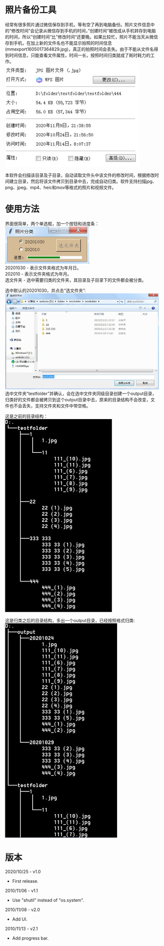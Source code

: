 # 照片备份工具
经常有很多照片通过微信保存到手机，等有空了再到电脑备份。照片文件信息中的“修改时间”会记录从微信存到手机的时间，”创建时间“被改成从手机转存到电脑的时间，所以”创建时间“比”修改时间“还要晚。如果比较忙，照片不能当天从微信存到手机，在加上新的文件名也不能显示拍照的时间信息(mmexport1605017364829.jpg)，真正的拍照时间会丢失。由于不能从文件名得到时间信息，只能查看文件属性，时间一长，按照时间归类就成了耗时耗力的工作。  
![UI](https://github.com/pangqiao/photo_handler/blob/main/images/wechat.jpg)  

本软件会扫描该目录及子目录，自动读取文件头中该文件的修改时间，根据修改时间建立目录，然后将该文件拷贝到目录中去，完成自动归类。软件支持扫描jpg、png、jpeg、mp4、heic和mov等格式的照片和视频文件。  

# 使用方法
界面很简单，两个单选框，加一个按钮和进度条：  
![UI](https://github.com/pangqiao/photo_handler/blob/main/images/main.jpg)  
20201030 - 表示文件夹格式为年月日。  
202010   - 表示文件夹格式为年月。  
选文件夹  - 选中需要归类的文件夹，其目录及子目录下的文件都会被分类。  
 
选中默认的20201030，并点击“选文件夹”:  
![选文件夹](https://github.com/pangqiao/photo_handler/blob/main/images/select_the_folder.jpg)  
选中文件夹“testfolder”并确认，会在选中文件夹同级目录创建一个output目录，归类好的文件都会被拷贝到这个output目录中去，原来的目录结构不会改变，文件也不会丢失，支持文件夹和文件中带空格。  
 
这是之前的目录结构：  
![before](https://github.com/pangqiao/photo_handler/blob/main/images/folder_before.jpg)  
  
这是归类之后的目录结构，多出一个output目录，已经按照格式归类:    
![after](https://github.com/pangqiao/photo_handler/blob/main/images/folder_after.jpg)

# 版本
2020/10/25 - v1.0 
- First release.

2010/11/06 - v1.1
- Use "shutil" instead of "os.system".

2010/11/08 - v2.0  
- Add UI.

2010/11/13 - v2.1  
- Add progress bar.

